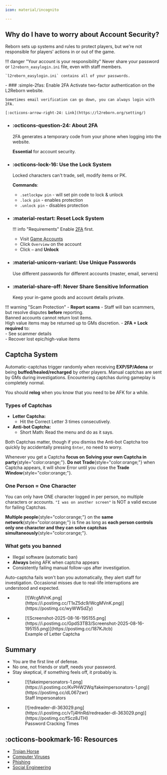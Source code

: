 ```yaml
---
icon: material/incognito

---
```


## Why do I have to worry about Account Security?

Reborn sets up systems and rules to protect players, but we're not responsible for players' 
actions in or out of the game.


!!! danger "Your account is your responsibility"
    Never share your password or `l2reborn_easylogin.ini` file, even with staff members.
    
    `l2reborn_easylogin.ini` contains all of your passwords. 


<div class="grid cards" markdown>
- ### :simple-2fas: Enable 2FA
    Activate two-factor authentication on the L2Reborn website.    

    Sometimes email verification can go down, you can always login with 2FA.

    [:octicons-arrow-right-24: Link](https://l2reborn.org/setting/)

- ### :octicons-question-24: About 2FA

    2FA generates a temporary code from your phone when logging into the website.
    
    **Essential** for account security.

- ### :octicons-lock-16: Use the Lock System
    Locked characters can't trade, sell, modify items or PK.

    **Commands**:

    - `.setlockpw pin` - will set pin code to lock & unlock 
    - `.lock pin` - enables protection
    - `.unlock pin` - disables protection


- ### :material-restart: Reset Lock System
    !!! info "Requirements"
        Enable [2FA](https://l2reborn.org/setting) first.
    
    - Visit [Game Accounts](https://l2reborn.org/game-account/)
    - Click `Overview` on the account
    - Click `⋯` and **Unlock**

- ### :material-unicorn-variant: Use Unique Passwords
    Use different passwords for different accounts (master, email, servers)

- ### :material-share-off: Never Share Sensitive Information
    Keep your in-game goods and account details private.



</div>

!!! warning "Scam Protection"
    - **Report scams** - Staff will ban scammers, but resolve disputes **before** reporting. <br> Banned accounts cannot return lost items. <br> High value items may be returned up to GMs discretion.
    - **2FA + Lock required** to:  
        - See scammer details  
        - Recover lost epic/high-value items  

## Captcha System

Automatic-captchas trigger randomly when receiving **EXP/SP/Adena** or being **buffed/healed/recharged** by other players. Manual captchas are sent by GMs during investigations. Encountering captchas during gameplay is completely normal.

You should **relog** when you know that you need to be AFK for a while.

### Types of Captchas
- **Letter Captcha:** 
    - Hit the Correct Letter 3 times consecutively.
- **Anti-bot Captcha:**
    - Short Math: Read the menu and do as it says.

Both Captchas matter, though if you dismiss the Anti-bot Captcha too quickly by accidentally pressing `Enter`, no need to worry. 

Whenever you get a Captcha **focus on Solving your own Captcha in party**{style="color:orange;"}. **Do not Trade**{style="color:orange;"} when Captcha appears, it will show Error until you close the **Trade Window**{style="color:orange;"}.

### One Person = One Character
You can only have ONE character logged in per person, no multiple characters or accounts. `"I was on another screen"` is NOT a valid excuse for failing Captchas.  

**Multiple people**{style="color:orange;"} on the **same network**{style="color:orange;"} is fine as long as **each person controls only one character and they can solve captchas simultaneously**{style="color:orange;"}.


### What gets you banned
- Illegal software (automatic ban)
- **Always** being AFK when captcha appears
- Consistently failing manual follow-ups after investigation.

Auto-captcha fails won't ban you automatically, they alert staff for investigation. Occasional misses due to real-life interruptions are understood and expected.

<div class="grid cards" markdown>

- <figure markdown="span">
    [![WcgMVnK.png](https://i.postimg.cc/T1xZ5dc9/WcgMVnK.png)](https://postimg.cc/wyWWSdZy)
    </figure>

- <figure markdown="span">
    [![Screenshot-2025-08-16-195155.png](https://i.postimg.cc/GpdS3TB3/Screenshot-2025-08-16-195155.png)](https://postimg.cc/187KJtcb)
    <figcaption>Example of Letter Captcha</figcaption>
    </figure>

</div>

## Summary

- You are the first line of defense.
- No one, not friends or staff, needs your password.
- Stay skeptical, if something feels off, it probably is.

<div class="grid cards" markdown>

- <figure markdown>
    [![fakeimpersonators-1.png](https://i.postimg.cc/KvPHW2Wq/fakeimpersonators-1.png)](https://postimg.cc/dL067zwr)
    <figcaption>Staff Impersonators</figcaption>
    </figure>

- <figure markdown>
    [![redreader-dl-363029.png](https://i.postimg.cc/vTj4HnRd/redreader-dl-363029.png)](https://postimg.cc/fScz8JTH)
    <figcaption>Password Cracking Times</figcaption>
    </figure>

</div>

## :octicons-bookmark-16: Resources

- [Trojan Horse](https://computer.howstuffworks.com/trojan-horse.htm?s1sid=p72jxahoyuw542hapz3ymntx&srch_tag=cr5h2zidpuzx5tq2happ4z4nbvrw2ac4)
- [Computer Viruses](https://computer.howstuffworks.com/virus.htm?s1sid=eel1e9ghs7mx46h94ct1qipt&srch_tag=zxjxanufcg27gc3f5j5suqausw7tl6lw)
- [Phishing](https://computer.howstuffworks.com/phishing.htm)
- [Social Engineering](https://www.okta.com/identity-101/social-engineering/)


